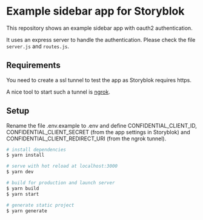 # Example sidebar app for Storyblok

This repository shows an example sidebar app with oauth2 authentication.

It uses an express server to handle the authentication. Please check the file `server.js` and `routes.js`.

## Requirements

You need to create a ssl tunnel to test the app as Storyblok requires https.

A nice tool to start such a tunnel is [ngrok](https://ngrok.com/).

## Setup

Rename the file .env.example to .env and define CONFIDENTIAL_CLIENT_ID, CONFIDENTIAL_CLIENT_SECRET (from the app settings in Storyblok) and CONFIDENTIAL_CLIENT_REDIRECT_URI (from the ngrok tunnel).

``` bash
# install dependencies
$ yarn install

# serve with hot reload at localhost:3000
$ yarn dev

# build for production and launch server
$ yarn build
$ yarn start

# generate static project
$ yarn generate
```

